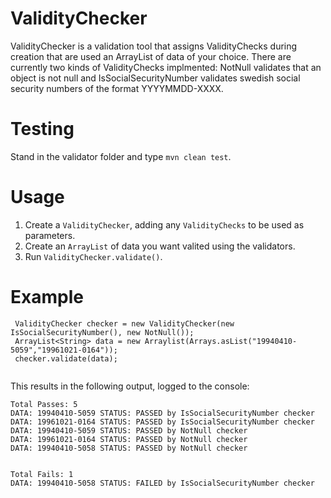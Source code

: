 # ValidityChecker

ValidityChecker is a validation tool that assigns ValidityChecks during creation that are used an ArrayList of data of your choice.  There are currently two kinds of ValidityChecks implmented: NotNull validates that an object is not null and IsSocialSecurityNumber validates swedish social security numbers of the format YYYYMMDD-XXXX.


# Testing
Stand in the validator folder and type `mvn clean test`.

# Usage
1. Create a `ValidityChecker`, adding any `ValidityChecks` to be used as parameters.
2. Create an `ArrayList` of data you want valited using the validators.
3. Run `ValidityChecker.validate()`. 

# Example
```
 ValidityChecker checker = new ValidityChecker(new IsSocialSecurityNumber(), new NotNull());
 ArrayList<String> data = new Arraylist(Arrays.asList("19940410-5059","19961021-0164"));
 checker.validate(data);
 
```
This results in the following output, logged to the console:
```
Total Passes: 5
DATA: 19940410-5059 STATUS: PASSED by IsSocialSecurityNumber checker
DATA: 19961021-0164 STATUS: PASSED by IsSocialSecurityNumber checker
DATA: 19940410-5059 STATUS: PASSED by NotNull checker
DATA: 19961021-0164 STATUS: PASSED by NotNull checker
DATA: 19940410-5058 STATUS: PASSED by NotNull checker


Total Fails: 1
DATA: 19940410-5058 STATUS: FAILED by IsSocialSecurityNumber checker
```
 
